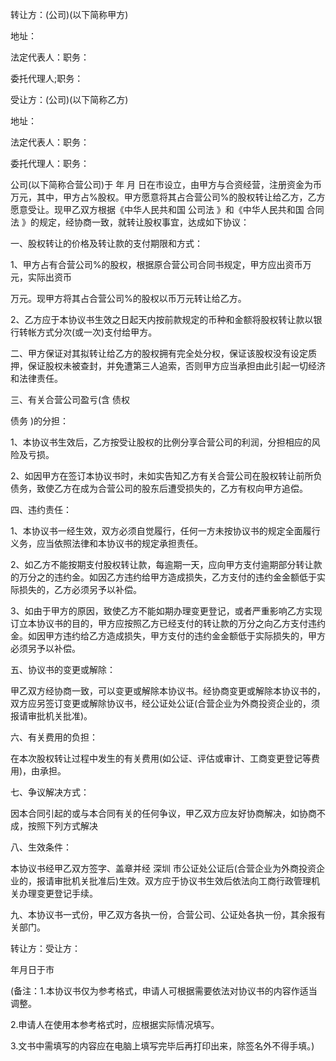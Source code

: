 
 


转让方：(公司)(以下简称甲方)


地址：


法定代表人：职务：


委托代理人;职务：


受让方：(公司)(以下简称乙方)


地址：


法定代表人：职务：


委托代理人：职务：


公司(以下简称合营公司)于 年 月 日在市设立，由甲方与合资经营，注册资金为币万元，其中，甲方占%股权。甲方愿意将其占合营公司%的股权转让给乙方，乙方愿意受让。现甲乙双方根据《中华人民共和国
公司法
》和《中华人民共和国
合同法
》的规定，经协商一致，就转让股权事宜，达成如下协议：


一、股权转让的价格及转让款的支付期限和方式：


1、甲方占有合营公司%的股权，根据原合营公司合同书规定，甲方应出资币万元，实际出资币


万元。现甲方将其占合营公司%的股权以币万元转让给乙方。


2、乙方应于本协议书生效之日起天内按前款规定的币种和金额将股权转让款以银行转帐方式分次(或一次)支付给甲方。


二、甲方保证对其拟转让给乙方的股权拥有完全处分权，保证该股权没有设定质押，保证股权未被查封，并免遭第三人追索，否则甲方应当承担由此引起一切经济和法律责任。


三、有关合营公司盈亏(含
债权

债务
)的分担：


1、本协议书生效后，乙方按受让股权的比例分享合营公司的利润，分担相应的风险及亏损。


2、如因甲方在签订本协议书时，未如实告知乙方有关合营公司在股权转让前所负债务，致使乙方在成为合营公司的股东后遭受损失的，乙方有权向甲方追偿。


四、违约责任：


1、本协议书一经生效，双方必须自觉履行，任何一方未按协议书的规定全面履行义务，应当依照法律和本协议书的规定承担责任。


2、如乙方不能按期支付股权转让款，每逾期一天，应向甲方支付逾期部分转让款的万分之的违约金。如因乙方违约给甲方造成损失，乙方支付的违约金金额低于实际损失的，乙方必须另予以补偿。


3、如由于甲方的原因，致使乙方不能如期办理变更登记，或者严重影响乙方实现订立本协议书的目的，甲方应按照乙方已经支付的转让款的万分之向乙方支付违约金。如因甲方违约给乙方造成损失，甲方支付的违约金金额低于实际损失的，甲方必须另予以补偿。


五、协议书的变更或解除：


甲乙双方经协商一致，可以变更或解除本协议书。经协商变更或解除本协议书的，双方应另签订变更或解除协议书，经公证处公证(合营企业为外商投资企业的，须报请审批机关批准)。


六、有关费用的负担：


在本次股权转让过程中发生的有关费用(如公证、评估或审计、工商变更登记等费用)，由承担。


七、争议解决方式：


因本合同引起的或与本合同有关的任何争议，甲乙双方应友好协商解决，如协商不成，按照下列方式解决


八、生效条件：


本协议书经甲乙双方签字、盖章并经
深圳
市公证处公证后(合营企业为外商投资企业的，报请审批机关批准后)生效。双方应于协议书生效后依法向工商行政管理机关办理变更登记手续。


九、本协议书一式份，甲乙双方各执一份，合营公司、公证处各执一份，其余报有关部门。


转让方：受让方：


年月日于市


(备注：1.本协议书仅为参考格式，申请人可根据需要依法对协议书的内容作适当调整。


2.申请人在使用本参考格式时，应根据实际情况填写。


3.文书中需填写的内容应在电脑上填写完毕后再打印出来，除签名外不得手填。)
 


 

 
 
 
 
 
  


  
 

  


  


  
 
 
 
 

